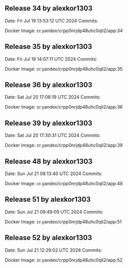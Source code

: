## Release 34 by alexkor1303
Date: Fri Jul 19 13:53:12 UTC 2024
Commits:

Docker Image: cr.yandex/crpp0nrjdp48uhc0qli2/app:34
## Release 35 by alexkor1303
Date: Fri Jul 19 14:07:11 UTC 2024
Commits:

Docker Image: cr.yandex/crpp0nrjdp48uhc0qli2/app:35
## Release 36 by alexkor1303
Date: Sat Jul 20 17:08:19 UTC 2024
Commits:

Docker Image: cr.yandex/crpp0nrjdp48uhc0qli2/app:36
## Release 39 by alexkor1303
Date: Sat Jul 20 17:30:31 UTC 2024
Commits:

Docker Image: cr.yandex/crpp0nrjdp48uhc0qli2/app:39
## Release 48 by alexkor1303
Date: Sun Jul 21 08:13:40 UTC 2024
Commits:

Docker Image: cr.yandex/crpp0nrjdp48uhc0qli2/app:48
## Release 51 by alexkor1303
Date: Sun Jul 21 09:49:09 UTC 2024
Commits:

Docker Image: cr.yandex/crpp0nrjdp48uhc0qli2/app:51
## Release 52 by alexkor1303
Date: Sun Jul 21 12:29:02 UTC 2024
Commits:

Docker Image: cr.yandex/crpp0nrjdp48uhc0qli2/app:52
